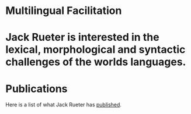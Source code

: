 # Multilingual Facilitation

# Jack Rueter is interested in the lexical, morphological and syntactic challenges of the worlds languages.

# Publications
Here is a list of what Jack Rueter has [published](https://rueter.github.io/docs/jack-rueter-publications.md).



